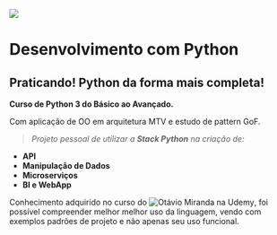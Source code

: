![](https://www.python.org/static/img/python-logo.png)
# Desenvolvimento com Python

## Praticando! Python da forma mais completa!

**Curso de Python 3 do Básico ao Avançado.**

Com aplicação de OO em arquitetura MTV e estudo de pattern GoF.

> *Projeto pessoal de utilizar a **Stack Python** na criação de:*

- **API**
- **Manipulação de Dados**
- **Microserviços**
- **BI e WebApp**

Conhecimento adquirido no curso do ![Otávio Miranda na Udemy](https://www.udemy.com/course/python-3-do-zero-ao-avancado/), foi possível compreender melhor melhor uso da linguagem, vendo com exemplos padrões de projeto e não apenas seu uso funcional.